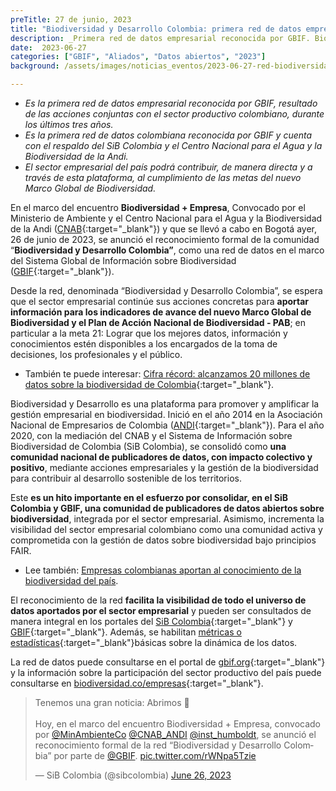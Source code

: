 ```yaml
---
preTitle: 27 de junio, 2023
title: "Biodiversidad y Desarrollo Colombia: primera red de datos empresarial en GBIF"
description: _Primera red de datos empresarial reconocida por GBIF. Biodiversidad y desarrollo Colombia es el resultado de las acciones conjuntas con el sector productivo colombiano durante los últimos tres años._
date:  2023-06-27
categories: ["GBIF", "Aliados", "Datos abiertos", "2023"]
background: /assets/images/noticias_eventos/2023-06-27-red-biodiversidad-desarrollo-colombia-gbif.jpg

---
```


* _Es la primera red de datos empresarial reconocida por GBIF, resultado de las acciones conjuntas con el sector productivo colombiano, durante los últimos tres años._
* _Es la primera red de datos colombiana reconocida por GBIF y cuenta con el respaldo del SiB Colombia y el Centro Nacional para el Agua y la Biodiversidad de la Andi._
* _El sector empresarial del país podrá contribuir, de manera directa y a través de esta plataforma, al cumplimiento de las metas del nuevo Marco Global de Biodiversidad._

En el marco del encuentro **Biodiversidad + Empresa**, Convocado por el Ministerio de Ambiente y el Centro Nacional para el Agua y la Biodiversidad de la Andi ([CNAB](https://www.andi.com.co/Home/Pagina/21-centro-nacional-del-agua-y-la-biodiversidad){:target="_blank"}) y que se llevó a cabo en Bogotá ayer, 26 de junio de 2023, se anunció el reconocimiento formal de la comunidad “**Biodiversidad y Desarrollo Colombia”**, como una red de datos en el marco del Sistema Global de Información sobre Biodiversidad ([GBIF](https://www.gbif.org/es/occurrence/search?advanced=1&network_key=2ee1bff7-0b34-4fa3-9433-feaa7c6ee08b){:target="_blank"}).

Desde la red, denominada “Biodiversidad y Desarrollo Colombia”, se espera que el sector empresarial continúe sus acciones concretas para **aportar información para los indicadores de avance del nuevo Marco Global de Biodiversidad y el Plan de Acción Nacional de Biodiversidad - PAB**; en particular a la meta 21: Lograr que los mejores datos, información y conocimientos estén disponibles a los encargados de la toma de decisiones, los profesionales y el público.

* También te puede interesar: [Cifra récord: alcanzamos 20 millones de datos sobre la biodiversidad de Colombia](https://biodiversidad.co/post/2023/record-datos-biodiversidad-colombia/){:target="_blank"}.

Biodiversidad y Desarrollo es una plataforma para promover y amplificar la gestión empresarial en biodiversidad. Inició en el año 2014 en la Asociación Nacional de Empresarios de Colombia ([ANDI](https://www.andi.com.co/Home/){:target="_blank"}). Para el año 2020, con la mediación del CNAB y el Sistema de Información sobre Biodiversidad de Colombia (SiB Colombia), se consolidó como **una comunidad nacional de publicadores de datos, con impacto colectivo y positivo**, mediante acciones empresariales y la gestión de la biodiversidad para contribuir al desarrollo sostenible de los territorios.

Este **es un hito importante en el esfuerzo por consolidar, en el SiB Colombia y GBIF, una comunidad de publicadores de datos abiertos sobre biodiversidad**, integrada por el sector empresarial. Asimismo, incrementa la visibilidad del sector empresarial colombiano como una comunidad activa y comprometida con la gestión de datos sobre biodiversidad bajo principios FAIR.

* Lee también: [Empresas colombianas aportan al conocimiento de la biodiversidad del país](https://biodiversidad.co/post/2022/empresas-colombianas-aportan-conocimiento-biodiversidad/).

El reconocimiento de la red **facilita la visibilidad de todo el universo de datos aportados por el sector empresarial** y pueden ser consultados de manera integral en los portales del [SiB Colombia](https://biodiversidad.co/data/?networkKey=2ee1bff7-0b34-4fa3-9433-feaa7c6ee08b){:target="_blank"} y [GBIF](https://www.gbif.org/es/occurrence/search?advanced=1&network_key=2ee1bff7-0b34-4fa3-9433-feaa7c6ee08b){:target="_blank"}. Además, se habilitan [métricas o estadísticas](https://www.gbif.org/es/network/2ee1bff7-0b34-4fa3-9433-feaa7c6ee08b/metrics){:target="_blank"}básicas sobre la dinámica de los datos.

La red de datos puede consultarse en el portal de [gbif.org](https://www.gbif.org/es/network/2ee1bff7-0b34-4fa3-9433-feaa7c6ee08b){:target="_blank"} y la información sobre la participación del sector productivo del país puede consultarse en [biodiversidad.co/empresas](http://biodiversidad.co/empresas){:target="_blank"}. 


<blockquote class="twitter-tweet"><p lang="es" dir="ltr">Tenemos una gran noticia: Abrimos 🧵<br><br>Hoy, en el marco del encuentro Biodiversidad + Empresa, convocado por <a href="https://twitter.com/MinAmbienteCo?ref_src=twsrc%5Etfw">@MinAmbienteCo</a> <a href="https://twitter.com/CNAB_ANDI?ref_src=twsrc%5Etfw">@CNAB_ANDI</a> <a href="https://twitter.com/inst_humboldt?ref_src=twsrc%5Etfw">@inst_humboldt</a>, se anunció el reconocimiento formal de la red “Biodiversidad y Desarrollo Colombia” por parte de <a href="https://twitter.com/GBIF?ref_src=twsrc%5Etfw">@GBIF</a>. <a href="https://t.co/rWNpa5Tzie">pic.twitter.com/rWNpa5Tzie</a></p>&mdash; SiB Colombia (@sibcolombia) <a href="https://twitter.com/sibcolombia/status/1673451176740749312?ref_src=twsrc%5Etfw">June 26, 2023</a></blockquote> <script async src="https://platform.twitter.com/widgets.js" charset="utf-8"></script>
